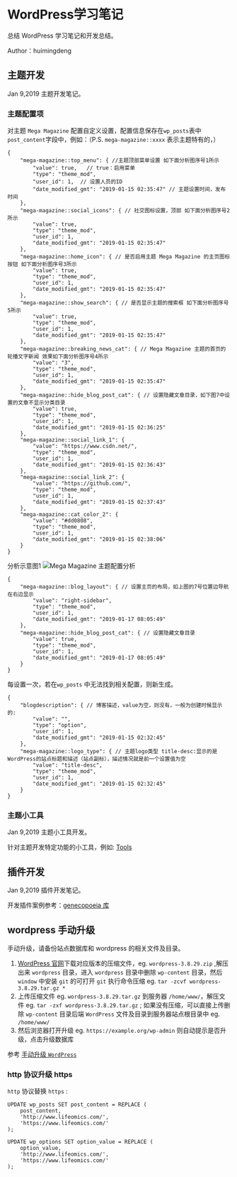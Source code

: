 # WordPress学习笔记 #
总结 WordPress 学习笔记和开发总结。

Author：huimingdeng

## 主题开发 ##
Jan 9,2019 主题开发笔记。

### 主题配置项 ###
对主题 `Mega Magazine` 配置自定义设置，配置信息保存在`wp_posts`表中`post_content`字段中，例如：（P.S. `mega-magazine::xxxx` 表示主题特有的，）

	{
	    "mega-magazine::top_menu": { //主题顶部菜单设置 如下面分析图序号1所示
	        "value": true,   // true：启用菜单
	        "type": "theme_mod",
	        "user_id": 1,  // 设置人员的ID
	        "date_modified_gmt": "2019-01-15 02:35:47" // 主题设置时间，发布时间
	    },
	    "mega-magazine::social_icons": { // 社交图标设置，顶部 如下面分析图序号2所示
	        "value": true,
	        "type": "theme_mod",
	        "user_id": 1,
	        "date_modified_gmt": "2019-01-15 02:35:47"
	    },
	    "mega-magazine::home_icon": { // 是否启用主题 Mega Magazine 的主页图标按钮 如下面分析图序号3所示
	        "value": true,
	        "type": "theme_mod",
	        "user_id": 1,
	        "date_modified_gmt": "2019-01-15 02:35:47"
	    },
	    "mega-magazine::show_search": { // 是否显示主题的搜索框 如下面分析图序号5所示
	        "value": true,
	        "type": "theme_mod",
	        "user_id": 1,
	        "date_modified_gmt": "2019-01-15 02:35:47"
	    },
	    "mega-magazine::breaking_news_cat": { // Mega Magazine 主题的首页的轮播文字新闻 效果如下面分析图序号4所示
	        "value": "3",
	        "type": "theme_mod",
	        "user_id": 1,
	        "date_modified_gmt": "2019-01-15 02:35:47"
	    },
	    "mega-magazine::hide_blog_post_cat": { // 设置隐藏文章目录，如下图7中设置的文章不显示分类目录
	        "value": true,
	        "type": "theme_mod",
	        "user_id": 1,
	        "date_modified_gmt": "2019-01-15 02:36:25"
	    },
	    "mega-magazine::social_link_1": {
	        "value": "https://www.csdn.net/",
	        "type": "theme_mod",
	        "user_id": 1,
	        "date_modified_gmt": "2019-01-15 02:36:43"
	    },
	    "mega-magazine::social_link_2": {
	        "value": "https://github.com/",
	        "type": "theme_mod",
	        "user_id": 1,
	        "date_modified_gmt": "2019-01-15 02:37:43"
	    },
	    "mega-magazine::cat_color_2": {
	        "value": "#dd0808",
	        "type": "theme_mod",
	        "user_id": 1,
	        "date_modified_gmt": "2019-01-15 02:38:06"
	    }
	}

分析示意图1
![Mega Magazine 主题配置分析](https://i.imgur.com/Q0ln8PM.png)

	{
	    "mega-magazine::blog_layout": { // 设置主页的布局，如上图的7号位置边导航在右边显示
	        "value": "right-sidebar",
	        "type": "theme_mod",
	        "user_id": 1,
	        "date_modified_gmt": "2019-01-17 08:05:49"
	    },
	    "mega-magazine::hide_blog_post_cat": { // 设置隐藏文章目录
	        "value": true,
	        "type": "theme_mod",
	        "user_id": 1,
	        "date_modified_gmt": "2019-01-17 08:05:49"
	    }
	}

每设置一次，若在`wp_posts` 中无法找到相关配置，则新生成。

	{
	    "blogdescription": { // 博客描述，value为空，则没有，一般为创建时候显示的:
	        "value": "",
	        "type": "option",
	        "user_id": 1,
	        "date_modified_gmt": "2019-01-15 02:32:45"
	    },
	    "mega-magazine::logo_type": { // 主题logo类型 title-desc:显示的是WordPress的站点标题和描述（站点副标），描述情况就是前一个设置值为空
	        "value": "title-desc",
	        "type": "theme_mod",
	        "user_id": 1,
	        "date_modified_gmt": "2019-01-15 02:32:45"
	    }
	}

### 主题小工具 ###
Jan 9,2019 主题小工具开发。

针对主题开发特定功能的小工具，例如: [Tools](https://github.com/huimingdeng/hello-world/blob/master/Note/Wordpress/Tools.md "WordPress小工具开发教程")


## 插件开发 ##
Jan 9,2019 插件开发笔记。

开发插件案例参考：[genecopoeia 库](https://github.com/huimingdeng/genecopoeia "插件案例")


## wordpress 手动升级 ##

手动升级，请备份站点数据库和 wordpress 的相关文件及目录。

1. [WordPress 官网](https://wordpress.org/download/releases/ "WordPress版本")下载对应版本的压缩文件，eg. `wordpress-3.8.29.zip` ,解压出来 `wordpress` 目录，进入 `wordpress` 目录中删除 `wp-content` 目录，然后 `window` 中安装 `git` 的可打开 `git` 执行命令压缩 eg. `tar -zcvf wordpress-3.8.29.tar.gz *`
2. 上传压缩文件 eg. `wordpress-3.8.29.tar.gz` 到服务器 `/home/www/`，解压文件 eg. `tar -zxf wordpress-3.8.29.tar.gz` ; 如果没有压缩，可以直接上传删除 `wp-content` 目录后端 `WordPress` 文件及目录到服务器站点根目录中 eg. `/home/www/` 
3. 然后浏览器打开升级 eg. `https://example.org/wp-admin` 则自动提示是否升级，点击升级数据库

参考 [手动升级 `WordPress`](https://www.cnblogs.com/wphunk/p/7979389.html "WordPress手动升级")

### http 协议升级 https ###
`http` 协议替换 `https` :

	UPDATE wp_posts SET post_content = REPLACE (
		post_content,
		'http://www.lifeomics.com/',
		'https://www.lifeomics.com/'
	);

	UPDATE wp_options SET option_value = REPLACE (
		option_value,
		'http://www.lifeomics.com/',
		'https://www.lifeomics.com/'
	);